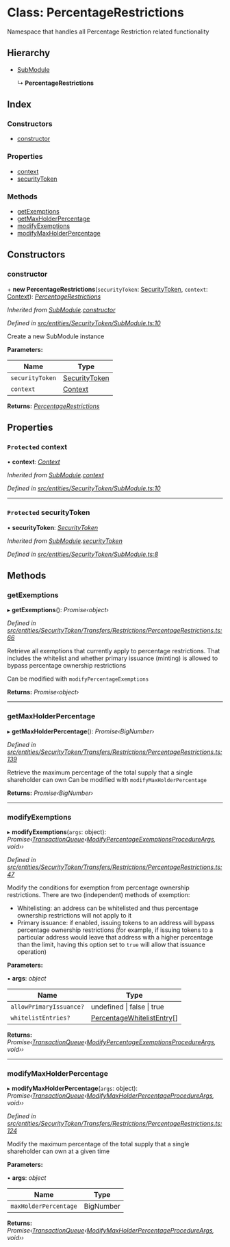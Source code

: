 # Class: PercentageRestrictions

Namespace that handles all Percentage Restriction related functionality

## Hierarchy

- [SubModule](_entities_securitytoken_submodule_.submodule.md)

  ↳ **PercentageRestrictions**

## Index

### Constructors

- [constructor](_entities_securitytoken_transfers_restrictions_percentagerestrictions_.percentagerestrictions.md#constructor)

### Properties

- [context](_entities_securitytoken_transfers_restrictions_percentagerestrictions_.percentagerestrictions.md#protected-context)
- [securityToken](_entities_securitytoken_transfers_restrictions_percentagerestrictions_.percentagerestrictions.md#protected-securitytoken)

### Methods

- [getExemptions](_entities_securitytoken_transfers_restrictions_percentagerestrictions_.percentagerestrictions.md#getexemptions)
- [getMaxHolderPercentage](_entities_securitytoken_transfers_restrictions_percentagerestrictions_.percentagerestrictions.md#getmaxholderpercentage)
- [modifyExemptions](_entities_securitytoken_transfers_restrictions_percentagerestrictions_.percentagerestrictions.md#modifyexemptions)
- [modifyMaxHolderPercentage](_entities_securitytoken_transfers_restrictions_percentagerestrictions_.percentagerestrictions.md#modifymaxholderpercentage)

## Constructors

### constructor

\+ **new PercentageRestrictions**(`securityToken`: [SecurityToken](_entities_securitytoken_securitytoken_.securitytoken.md), `context`: [Context](_context_.context.md)): _[PercentageRestrictions](_entities_securitytoken_transfers_restrictions_percentagerestrictions_.percentagerestrictions.md)_

_Inherited from [SubModule](_entities_securitytoken_submodule_.submodule.md).[constructor](_entities_securitytoken_submodule_.submodule.md#constructor)_

_Defined in [src/entities/SecurityToken/SubModule.ts:10](https://github.com/PolymathNetwork/polymath-sdk/blob/a1cd5e3/src/entities/SecurityToken/SubModule.ts#L10)_

Create a new SubModule instance

**Parameters:**

| Name            | Type                                                                     |
| --------------- | ------------------------------------------------------------------------ |
| `securityToken` | [SecurityToken](_entities_securitytoken_securitytoken_.securitytoken.md) |
| `context`       | [Context](_context_.context.md)                                          |

**Returns:** _[PercentageRestrictions](_entities_securitytoken_transfers_restrictions_percentagerestrictions_.percentagerestrictions.md)_

## Properties

### `Protected` context

• **context**: _[Context](_context_.context.md)_

_Inherited from [SubModule](_entities_securitytoken_submodule_.submodule.md).[context](_entities_securitytoken_submodule_.submodule.md#protected-context)_

_Defined in [src/entities/SecurityToken/SubModule.ts:10](https://github.com/PolymathNetwork/polymath-sdk/blob/a1cd5e3/src/entities/SecurityToken/SubModule.ts#L10)_

---

### `Protected` securityToken

• **securityToken**: _[SecurityToken](_entities_securitytoken_securitytoken_.securitytoken.md)_

_Inherited from [SubModule](_entities_securitytoken_submodule_.submodule.md).[securityToken](_entities_securitytoken_submodule_.submodule.md#protected-securitytoken)_

_Defined in [src/entities/SecurityToken/SubModule.ts:8](https://github.com/PolymathNetwork/polymath-sdk/blob/a1cd5e3/src/entities/SecurityToken/SubModule.ts#L8)_

## Methods

### getExemptions

▸ **getExemptions**(): _Promise‹object›_

_Defined in [src/entities/SecurityToken/Transfers/Restrictions/PercentageRestrictions.ts:66](https://github.com/PolymathNetwork/polymath-sdk/blob/a1cd5e3/src/entities/SecurityToken/Transfers/Restrictions/PercentageRestrictions.ts#L66)_

Retrieve all exemptions that currently apply to percentage restrictions. That includes the whitelist and whether primary issuance (minting) is allowed to bypass percentage ownership restrictions

Can be modified with `modifyPercentageExemptions`

**Returns:** _Promise‹object›_

---

### getMaxHolderPercentage

▸ **getMaxHolderPercentage**(): _Promise‹BigNumber›_

_Defined in [src/entities/SecurityToken/Transfers/Restrictions/PercentageRestrictions.ts:139](https://github.com/PolymathNetwork/polymath-sdk/blob/a1cd5e3/src/entities/SecurityToken/Transfers/Restrictions/PercentageRestrictions.ts#L139)_

Retrieve the maximum percentage of the total supply that a single shareholder can own
Can be modified with `modifyMaxHolderPercentage`

**Returns:** _Promise‹BigNumber›_

---

### modifyExemptions

▸ **modifyExemptions**(`args`: object): _Promise‹[TransactionQueue](_entities_transactionqueue_.transactionqueue.md)‹[ModifyPercentageExemptionsProcedureArgs](../interfaces/_types_index_.modifypercentageexemptionsprocedureargs.md), void››_

_Defined in [src/entities/SecurityToken/Transfers/Restrictions/PercentageRestrictions.ts:47](https://github.com/PolymathNetwork/polymath-sdk/blob/a1cd5e3/src/entities/SecurityToken/Transfers/Restrictions/PercentageRestrictions.ts#L47)_

Modify the conditions for exemption from percentage ownership restrictions. There are two (independent) methods of exemption:

- Whitelisting: an address can be whitelisted and thus percentage ownership restrictions will not apply to it
- Primary issuance: if enabled, issuing tokens to an address will bypass percentage ownership restrictions (for example, if issuing tokens to a particular address would leave that address with a higher percentage than the limit, having this option set to `true` will allow that issuance operation)

**Parameters:**

▪ **args**: _object_

| Name                    | Type                                                                                  |
| ----------------------- | ------------------------------------------------------------------------------------- |
| `allowPrimaryIssuance?` | undefined &#124; false &#124; true                                                    |
| `whitelistEntries?`     | [PercentageWhitelistEntry](../interfaces/_types_index_.percentagewhitelistentry.md)[] |

**Returns:** _Promise‹[TransactionQueue](_entities_transactionqueue_.transactionqueue.md)‹[ModifyPercentageExemptionsProcedureArgs](../interfaces/_types_index_.modifypercentageexemptionsprocedureargs.md), void››_

---

### modifyMaxHolderPercentage

▸ **modifyMaxHolderPercentage**(`args`: object): _Promise‹[TransactionQueue](_entities_transactionqueue_.transactionqueue.md)‹[ModifyMaxHolderPercentageProcedureArgs](../interfaces/_types_index_.modifymaxholderpercentageprocedureargs.md), void››_

_Defined in [src/entities/SecurityToken/Transfers/Restrictions/PercentageRestrictions.ts:124](https://github.com/PolymathNetwork/polymath-sdk/blob/a1cd5e3/src/entities/SecurityToken/Transfers/Restrictions/PercentageRestrictions.ts#L124)_

Modify the maximum percentage of the total supply that a single shareholder can own at a given time

**Parameters:**

▪ **args**: _object_

| Name                  | Type      |
| --------------------- | --------- |
| `maxHolderPercentage` | BigNumber |

**Returns:** _Promise‹[TransactionQueue](_entities_transactionqueue_.transactionqueue.md)‹[ModifyMaxHolderPercentageProcedureArgs](../interfaces/_types_index_.modifymaxholderpercentageprocedureargs.md), void››_
